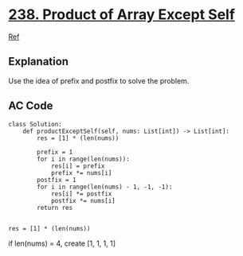 # [238. Product of Array Except Self](https://leetcode.com/problems/product-of-array-except-self/)


[Ref](https://www.youtube.com/watch?v=bNvIQI2wAjk&t=409s)

## Explanation
Use the idea of prefix and postfix to solve the problem.


## AC Code

```
class Solution:
    def productExceptSelf(self, nums: List[int]) -> List[int]:
        res = [1] * (len(nums))

        prefix = 1
        for i in range(len(nums)):
            res[i] = prefix
            prefix *= nums[i]
        postfix = 1
        for i in range(len(nums) - 1, -1, -1):
            res[i] *= postfix
            postfix *= nums[i]
        return res
      
```

```
res = [1] * (len(nums))
```
if len(nums) = 4, create [1, 1, 1, 1]

